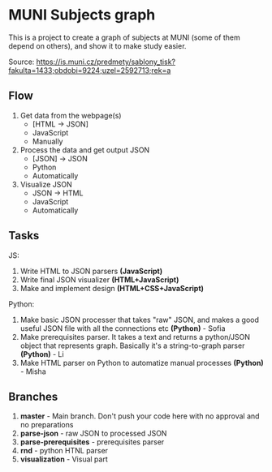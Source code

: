 # MUNI Subjects graph

This is a project to create a graph of subjects at MUNI (some of them depend on others), and show it to make study easier.

Source: https://is.muni.cz/predmety/sablony_tisk?fakulta=1433;obdobi=9224;uzel=2592713;rek=a



## Flow

1. Get data from the webpage(s)
    * \[HTML -> JSON\]
    * JavaScript
    * Manually
1. Process the data and get output JSON
    * \[JSON\] -> JSON
    * Python
    * Automatically
1. Visualize JSON
    * JSON -> HTML
    * JavaScript
    * Automatically



## Tasks

JS: 
1. Write HTML to JSON parsers **(JavaScript)**
2. Write final JSON visualizer **(HTML+JavaScript)**
3. Make and implement design **(HTML+CSS+JavaScript)**

Python:
1. Make basic JSON processer that takes "raw" JSON, and makes a good useful JSON file with all the connections etc **(Python)** - Sofia
2. Make prerequisites parser. It takes a text and returns a python/JSON object that represents graph. Basically it's a string-to-graph parser **(Python)** - Li
3. Make HTML parser on Python to automatize manual processes **(Python)** - Misha



## Branches

1. **master** - Main branch. Don't push your code here with no approval and no preparations
1. **parse-json** - raw JSON to processed JSON
1. **parse-prerequisites** - prerequisites parser
1. **rnd** - python HTNL parser
1. **visualization** - Visual part

